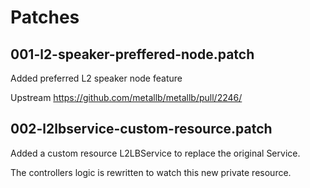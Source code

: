 # Patches

## 001-l2-speaker-preffered-node.patch

Added preferred L2 speaker node feature

Upstream <https://github.com/metallb/metallb/pull/2246/>

## 002-l2lbservice-custom-resource.patch

Added a custom resource L2LBService to replace the original Service.

The controllers logic is rewritten to watch this new private resource.

